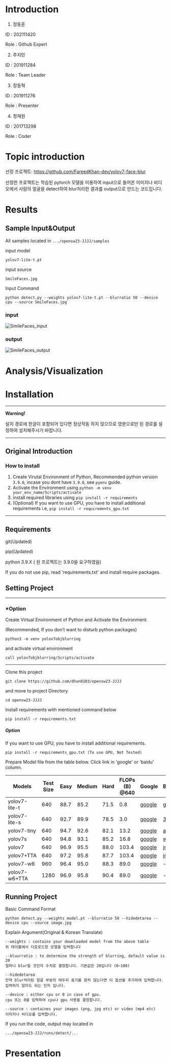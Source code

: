 # Introduction

1. 정동훈

ID : 202111420

Role : Github Expert


2. 주지민

ID : 201911284

Role : Team Leader


3. 장동혁

ID : 201911276

Role : Presenter


4. 정제원

ID : 201713298

Role : Coder


# Topic introduction

선정 프로젝트:
https://github.com/FareedKhan-dev/yolov7-face-blur

선정한 프로젝트는 학습된 pytorch 모델을 이용하여 input으로 들어온 이미지나 비디오에서 사람의 얼굴을 detect하여 blur처리한 결과를 output으로 만드는 코드입니다.


# Results

## Sample Input&Output

All samples located in `.../opensw23-JJJJ/samples`

input model

    yolov7-lite-t.pt

input source 

    SmileFaces.jpg

Input Command

    python detect.py --weights yolov7-lite-t.pt --blurratio 50 --device cpu --source SmileFaces.jpg
    

### input

![SmileFaces_input](https://github.com/dhun0103/opensw23-JJJJ/assets/50978743/316a6a93-ccda-41f0-b094-aa77f23d9244)

### output

![SmileFaces_output](https://github.com/dhun0103/opensw23-JJJJ/assets/50978743/41b4a7f7-5a14-434a-a2ff-60ba2cf04352)


# Analysis/Visualization


# Installation
---

**Warning!** 

설치 경로에 한글이 포함되어 있다면 정상작동 하지 않으므로 영문으로만 된 경로를 설정하여 설치해주시기 바랍니다.

---
Original Introduction
---
### How to install
1. Create Virutal Environment of Python, Recommended python version `3.9.0`, incase you dont have `3.9.0`, see `pyenv` guide.
2. Activate the Environment using `python -m venv your_env_name/Scripts/activate`
3. install required libraries using `pip install -r requirements`
4. (Optional) If you want to use GPU, you have to install additional requirements i.e, `pip install -r requirements_gpu.txt` 

---

## Requirements

git(Updated)

pip(Updated)

python 3.9.X ( 원 프로젝트는 3.9.0을 요구하였음)

If you do not use pip, read 'requirements.txt' and install require packages.

## Setting Project

-----

### \*Option 
Create Virtual Environment of Python and Activate the Environment.

(Recommended, If you don’t want to disturb python packages)

    python3 -m venv yolov7objblurring

 and activate virtual environment
 
    call yolov7objblurring/Scripts/activate
    
-----

Clone this project

    git clone https://github.com/dhun0103/opensw23-JJJJ
    
and move to project Directory

    cd opensw23-JJJJ
      
Install requirements with mentioned command below

    pip install -r requirements.txt

##### Option

If you want to use GPU, you have to install additional requirements.

    pip install -r requirements_gpu.txt (To use GPU, Not Tested)


Prepare Model file from the table below. Click link in 'google' or 'baidu' column.

| Models           |  Test Size | Easy  | Medium | Hard  | FLOPs (B) @640 | Google | Baidu |
| -----------------| ---------- | ----- | ------ | ----- | -------------- | ------ | ----- |
| yolov7-lite-t    | 640        | 88.7  | 85.2   | 71.5  |  0.8           | [google](https://drive.google.com/file/d/1HNXd9EdS-BJ4dk7t1xJDFfr1JIHjd5yb/view?usp=sharing) | [gsmn](https://pan.baidu.com/s/1oxlJVveUgHUQs4UiR26aCw) |
| yolov7-lite-s    | 640        | 92.7  | 89.9   | 78.5  |  3.0           | [google](https://drive.google.com/file/d/1MIC5vD4zqRLF_uEZHzjW_f-G3TsfaOAf/view?usp=sharing) | [3sp4](https://pan.baidu.com/s/1f_DD1gZ1AUGLFKHoPNq10Q) |
| yolov7-tiny      | 640        | 94.7  | 92.6   | 82.1  |  13.2          | [google](https://drive.google.com/file/d/1Mona-I4PclJr5mjX1qb8dgDeMpYyBcwM/view?usp=sharing) | [aujs](https://pan.baidu.com/s/1IzHLQc2RbPyuDgEqgY8hUg) |
| yolov7s          | 640        | 94.8  | 93.1   | 85.2  |  16.8          | [google](https://drive.google.com/file/d/1_ZjnNF_JKHVlq41EgEqMoGE2TtQ3SYmZ/view?usp=sharing) | [w72z](https://pan.baidu.com/s/1fZfZTH7qSdN-0zTk5iCcnA) |
| yolov7           | 640        | 96.9  | 95.5   | 88.0  |  103.4         | [google](https://drive.google.com/file/d/1oIaGXFd4goyBvB1mYDK24GLof53H9ZYo/view?usp=sharing) | [jrj6](https://pan.baidu.com/s/1PiEnSaogvjkNvRLHctBz9A) |
| yolov7+TTA       | 640        | 97.2  | 95.8   | 87.7  |  103.4         | [google](https://drive.google.com/file/d/1oIaGXFd4goyBvB1mYDK24GLof53H9ZYo/view?usp=sharing) | [jrj6](https://pan.baidu.com/s/1PiEnSaogvjkNvRLHctBz9A) |
| yolov7-w6        | 960        | 96.4  | 95.0   | 88.3  |  89.0          | [google](https://drive.google.com/file/d/1U_kH7Xa_9-2RK2hnyvsyMLKdYB0h4MJS/view?usp=sharing) | - |
| yolov7-w6+TTA    | 1280       | 96.9  | 95.8   | 90.4  |  89.0          | [google](https://drive.google.com/file/d/1U_kH7Xa_9-2RK2hnyvsyMLKdYB0h4MJS/view?usp=sharing) | - |


## Running Project

Basic Command Format

    python detect.py --weights model.pt --blurratio 50 --hidedetarea --device cpu --source image.jpg

Explain Argument(Original & Korean Translate)
    
    --weights : contains your downloaded model from the above table
    위 테이블에서 다운로드한 모델을 입력합니다
   
    --bluurratio : to determine the strength of blurring, default value is 20
    얼마나 blur할 것인지 수치로 결정합니다. 기본값은 20입니다 (0~100)
    
    --hidedetarea
    만약 blur처리된 얼굴 부분의 테두리 표기를 원치 않는다면 이 옵션을 추가하여 입력합니다. 입력하지 않아도 되는 인자 입니다.
    
    --device : either cpu or 0 in case of gpu.
    cpu 또는 0을 입력하여 cpu나 gpu 사용을 결정합니다.
    
    --source : containes your images (png, jpg etc) or video (mp4 etc)
    이미지나 비디오를 입력합니다.
 
 
If you run the code, output may located in

    .../opensw23-JJJ/runs/detect/...


# Presentation
